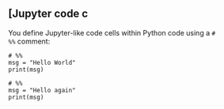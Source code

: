 ## [Jupyter code c

You define Jupyter-like code cells within Python code using a `# %%` comment:

```
# %%
msg = "Hello World"
print(msg)

# %%
msg = "Hello again"
print(msg)
```